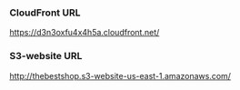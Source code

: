 ### CloudFront URL 
https://d3n3oxfu4x4h5a.cloudfront.net/

### S3-website URL
http://thebestshop.s3-website-us-east-1.amazonaws.com/